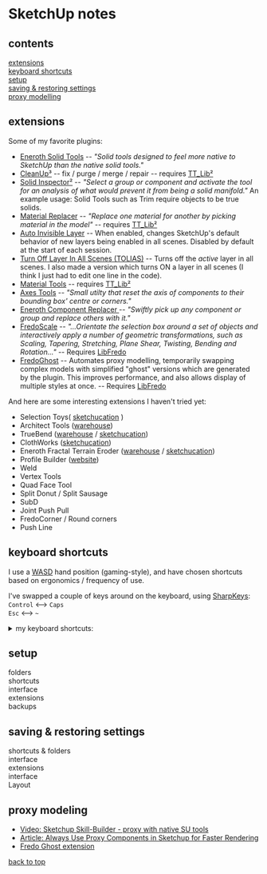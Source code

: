 
# SketchUp notes

## contents

[extensions](#extensions) \
[keyboard shortcuts](#keyboard-shortcuts) \
[setup](#setup) \
[saving & restoring settings](#saving--restoring-settings) \
[proxy modelling](#proxy-modelling)

## extensions

Some of my favorite plugins:  

- [Eneroth Solid Tools](https://extensions.sketchup.com/pl/content/eneroth-solid-tools) -- _"Solid tools designed to feel more native to SketchUp than the native solid tools."_
- [CleanUp³](https://extensions.sketchup.com/en/content/cleanup%C2%B3) -- fix / purge / merge / repair -- requires [TT\_Lib²](https://extensions.sketchup.com/content/tt_lib%C2%B2)
- [Solid Inspector²](https://extensions.sketchup.com/en/content/solid-inspector%C2%B2) -- _"Select a group or component and activate the tool for an analysis of what would prevent it from being a solid manifold."_ An example usage: Solid Tools such as Trim require objects to be true solids.
- [Material Replacer](https://extensions.sketchup.com/en/content/material-replacer) -- _"Replace one material for another by picking material in the model"_ -- requires [TT\_Lib²](https://extensions.sketchup.com/content/tt_lib%C2%B2)
- [Auto Invisible Layer](https://extensions.sketchup.com/en/content/auto-invisible-layer) \-- When enabled, changes SketchUp's default behavior of new layers being enabled in all scenes.  Disabled by default at the start of each session.
- [Turn Off Layer In All Scenes (TOLIAS)](https://sketchucation.com/forums/viewtopic.php?f=80&t=66243) --  Turns off the _active_ layer in all scenes.  I also made a version which turns ON a layer in all scenes (I think I just had to edit one line in the code).
- [Material Tools](https://extensions.sketchup.com/en/content/material-tools) -- requires [TT\_Lib²](https://extensions.sketchup.com/content/tt_lib%C2%B2)
- [Axes Tools](https://extensions.sketchup.com/en/content/axes-tools) -- _"Small utilty that reset the axis of components to their bounding box' centre or corners."_
- [Eneroth Component Replacer ](https://extensions.sketchup.com/en/content/eneroth-component-replacer) -- _"Swiftly pick up any component or group and replace others with it."_
- [FredoScale](https://extensions.sketchup.com/en/content/fredoscale) _-- "...Orientate the selection box around a set of objects and interactively apply a number of geometric transformations, such as Scaling, Tapering, Stretching, Plane Shear, Twisting, Bending and Rotation..."_ -- Requires [LibFredo](https://extensions.sketchup.com/en/content/libfredo6)
- [FredoGhost](https://sketchucation.com/plugin/2191-fredoghost) -- Automates proxy modelling, temporarily swapping complex models with simplified "ghost" versions which are generated by the plugin. This improves performance, and also allows display of multiple styles at once. -- Requires [LibFredo](https://extensions.sketchup.com/en/content/libfredo6)

And here are some interesting extensions I haven't tried yet:  

- Selection Toys( [sketchucation](https://sketchucation.com/plugin/738-tt_selection_toys) )
- Architect Tools ([warehouse](https://extensions.sketchup.com/extension/0e2b5a47-add9-47c7-894b-9be1e046cfba/architect-tools))
- TrueBend ([warehouse](https://extensions.sketchup.com/extension/c9135b56-4492-449e-ac63-8c26b734ba39/truebend) / [sketchucation](https://sketchucation.com/pluginstore?pln=tt_truebend))
- ClothWorks ([sketchucation](https://sketchucation.com/plugin/2053-clothworks))
- Eneroth Fractal Terrain Eroder ([warehouse](https://extensions.sketchup.com/extension/a609a3c3-4066-42b9-98aa-9d4ecdb19287/eneroth-fractal-terrain-eroder) / [sketchucation](https://sketchucation.com/plugin/720-ene_fractalterrain_v1-0-0_2))
- Profile Builder ([website](https://profilebuilder4sketchup.com/))
- Weld
- Vertex Tools
- Quad Face Tool
- Split Donut / Split Sausage
- SubD
- Joint Push Pull
- FredoCorner / Round corners
- Push Line

## keyboard shortcuts
I use a [WASD][WASD] hand position (gaming-style), and have chosen shortcuts based on ergonomics / frequency of use.

I've swapped a couple of keys around on the keyboard, using [SharpKeys]: \
`Control` <--> `Caps` \
`Esc` <--> `~`
  
<details>
  <summary>my keyboard shortcuts:</summary>
  
command     | key binding
------------|------------
space       | Selection tool
V           | Move
C           | Line
D           | Push/Pull
Q           | Rotate
S           | Scale
R           | Rectangle
shift-C     | Circle
shift-R     | Offset
B           | Paint Bucket (hold ALT to sample material)
shift-E     | Eraser
Z           | Undo
shift-Z     | Redo
shift-V     | Paste in Place
W           | Make Group
shift-W     | Make Component
ctrl-R      | Make Unique
A           | Hide Rest of Model
shift-Q     | Update Scene
shift-T     | Trim (Eneroth Solid Tools)
alt-Z       | Zoom Extents
E           | UI - Toggle Entity Info (I use a loose tray window for Entity Info)
alt-A       | UI - Show Outliner Tab
alt-S       | UI - Show Layers Tab
alt-D       | UI - Show Scenes Tab
  
</details>

## setup
folders \
shortcuts \
interface \
extensions \
backups

## saving & restoring settings
shortcuts & folders \
interface \
extensions \
interface \
Layout

## proxy modeling

- [Video: Sketchup Skill-Builder - proxy with native SU tools](https://youtu.be/2VZj-odqx68)
- [Article: Always Use Proxy Components in Sketchup for Faster Rendering](http://sketchup-ur-space.com/2017/dec/always-use-proxy-components-in-sketchup-for-faster-rendering.html)
- [Fredo Ghost extension](https://sketchucation.com/plugin/2191-fredoghost)

[back to top](#sketchup-notes)

[WASD]: https://raw.githubusercontent.com/bubbavox/notes_public/master/images/WASD.jpg
[SharpKeys]: https://www.randyrants.com/category/sharpkeys/


